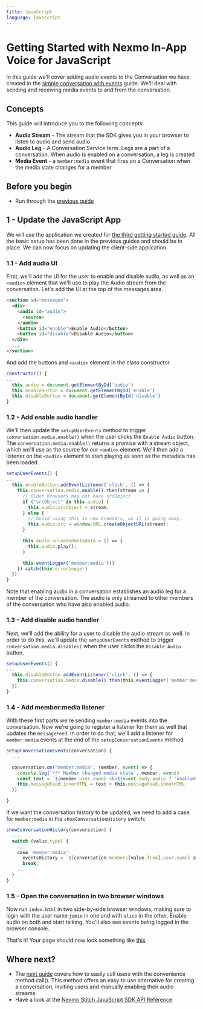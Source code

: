 ```yaml
---
title: JavaScript
language: javascript
---
```


# Getting Started with Nexmo In-App Voice for JavaScript

In this guide we'll cover adding audio events to the Conversation we have created in the [simple conversation with events](/stitch/in-app-messaging/guides/utilizing-events/javascript) guide. We'll deal with sending and receiving  media events to and from the conversation.
## Concepts

This guide will introduce you to the following concepts:

- **Audio Stream** - The stream that the SDK gives you in your browser to listen to audio and send audio
- **Audio Leg** - A Conversation Service term. Legs are a part of a conversation. When audio is enabled on a conversation, a leg is created
- **Media Event** - a `member:media` event that fires on a Conversation when the media state changes for a member

## Before you begin

- Run through the [previous guide](/stitch/in-app-messaging/guides/utilizing-events/javascript)

## 1 - Update the JavaScript App

We will use the application we created for [the third getting started guide](/stitch/in-app-messaging/guides/utilizing-events/javascript). All the basic setup has been done in the previous guides and should be in place. We can now focus on updating the client-side application.

### 1.1 - Add audio UI

First, we'll add the UI for the user to enable and disable audio, as well as an `<audio>` element that we'll use to play the Audio stream from the conversation. Let's add the UI at the top of the messages area.

```html
<section id="messages">
  <div>
    <audio id="audio">
      <source>
    </audio>
    <button id="enable">Enable Audio</button>
    <button id="disable">Disable Audio</button>
  </div>
  ...
</section>

```

And add the buttons and `<audio>` element in the class constructor

```javascript
constructor() {
...
  this.audio = document.getElementById('audio')
  this.enableButton = document.getElementById('enable')
  this.disableButton = document.getElementById('disable')
}
```

### 1.2 - Add enable audio handler

We'll then update the `setupUserEvents` method to trigger `conversation.media.enable()` when the user clicks the `Enable Audio` button. The `conversation.media.enable()` returns a promise with a stream object, which we'll use as the source for our `<audio>` element. We'll then add a listener on the `<audio>` element to start playing as soon as the metadata has been loaded. 

```javascript
setupUserEvents() {
...
  this.enableButton.addEventListener('click', () => {
    this.conversation.media.enable().then(stream => {
      // Older browsers may not have srcObject
      if ("srcObject" in this.audio) {
        this.audio.srcObject = stream;
      } else {
        // Avoid using this in new browsers, as it is going away.
        this.audio.src = window.URL.createObjectURL(stream);
      }

      this.audio.onloadedmetadata = () => {
        this.audio.play();
      }

      this.eventLogger('member:media')()
    }).catch(this.errorLogger)
  })
}
```

Note that enabling audio in a conversation establishes an audio leg for a member of the conversation. The audio is only streamed to other members of the conversation who have also enabled audio. 

### 1.3 - Add disable audio handler

Next, we'll add the ability for a user to disable the audio stream as well. In order to do this, we'll update the `setupUserEvents` method to trigger `conversation.media.disable()` when the user clicks the `Disable Audio` button.

```javascript
setupUserEvents() {
...
  this.disableButton.addEventListener('click', () => {
    this.conversation.media.disable().then(this.eventLogger('member:media')).catch(this.errorLogger)
  })
}
```

### 1.4 - Add member:media listener

With these first parts we're sending `member:media` events into the conversation. Now we're going to register a listener for them as well that updates the `messageFeed`. In order to do that, we'll add a listener for `member:media` events at the end of the `setupConversationEvents` method

```javascript
setupConversationEvents(conversation) {
  ...

  conversation.on("member:media", (member, event) => {
    console.log(`*** Member changed media state`, member, event)
    const text = `${member.user.name} <b>${event.body.audio ? 'enabled' : 'disabled'} audio in the conversation</b><br>`
    this.messageFeed.innerHTML = text + this.messageFeed.innerHTML
  })

}
```

If we want the conversation history to be updated, we need to add a case for `member:media` in the `showConversationHistory` switch:

```javascript
showConversationHistory(conversation) {
  ...
  switch (value.type) {
    ...
    case 'member:media':
      eventsHistory = `${conversation.members[value.from].user.name} @ ${date}: <b>${value.body.audio ? "enabled" : "disabled"} audio</b><br>` + eventsHistory
      break;
    ...
  }
}
```


### 1.5 - Open the conversation in two browser windows

Now run `index.html` in two side-by-side browser windows, making sure to login with the user name `jamie` in one and with `alice` in the other. Enable audio on both and start talking. You'll also see events being logged in the browser console.

That's it! Your page should now look something like [this](https://github.com/Nexmo/stitch-js-quickstart/blob/master/enable-audio/index.html).

## Where next?
- The [next guide](/stitch/in-app-voice/guides/calling-users) covers how to easily call users with the convenience method call(). This method offers an easy to use alternative for creating a conversation, inviting users and manually enabling their audio streams.
- Have a look at the <a href="/sdk/stitch/javascript/" target="_blank">Nexmo Stitch JavaScript SDK API Reference</a>
